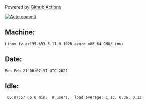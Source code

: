 Powered by [Github Actions](https://github.com/features/actions)

[![Auto commit](https://github.com/gyfary/workstation/workflows/Auto%20commit/badge.svg)](https://github.com/gyfary/workstation/actions?query=workflow%3A%22Auto+commit%22)

## Machine:
```
Linux fv-az135-693 5.11.0-1028-azure x86_64 GNU/Linux
```
## Date:
```
Mon Feb 21 06:07:57 UTC 2022
```
## Idle:
```
 06:07:57 up 0 min,  0 users,  load average: 1.13, 0.36, 0.12
```
